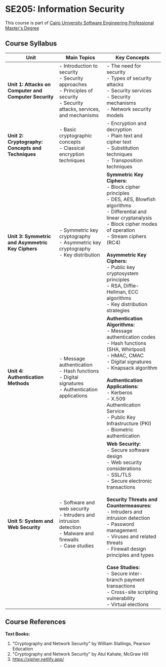 # SE205: Information Security

This course is part of [Cairo University Software Engineering Professional Master's Degree](https://github.com/astral-fate/Cairo-University-Software-Engineering-Professional-Master-s-Degree) 

## Course Syllabus

| Unit | Main Topics | Key Concepts |
|------|-------------|--------------|
| **Unit 1: Attacks on Computer and Computer Security** | - Introduction to security<br>- Security approaches<br>- Principles of security<br>- Security attacks, services, and mechanisms | - The need for security<br>- Types of security attacks<br>- Security services<br>- Security mechanisms<br>- Network security models |
| **Unit 2: Cryptography: Concepts and Techniques** | - Basic cryptographic concepts<br>- Classical encryption techniques | - Encryption and decryption<br>- Plain text and cipher text<br>- Substitution techniques<br>- Transposition techniques |
| **Unit 3: Symmetric and Asymmetric Key Ciphers** | - Symmetric key cryptography<br>- Asymmetric key cryptography<br>- Key distribution | **Symmetric Key Ciphers:**<br>- Block cipher principles<br>- DES, AES, Blowfish algorithms<br>- Differential and linear cryptanalysis<br>- Block cipher modes of operation<br>- Stream ciphers (RC4)<br><br>**Asymmetric Key Ciphers:**<br>- Public key cryptosystem principles<br>- RSA, Diffie-Hellman, ECC algorithms<br>- Key distribution strategies |
| **Unit 4: Authentication Methods** | - Message authentication<br>- Hash functions<br>- Digital signatures<br>- Authentication applications | **Authentication Algorithms:**<br>- Message authentication codes<br>- Hash functions (SHA, Whirlpool)<br>- HMAC, CMAC<br>- Digital signatures<br>- Knapsack algorithm<br><br>**Authentication Applications:**<br>- Kerberos<br>- X.509 Authentication Service<br>- Public Key Infrastructure (PKI)<br>- Biometric authentication |
| **Unit 5: System and Web Security** | - Software and web security<br>- Intruders and intrusion detection<br>- Malware and firewalls<br>- Case studies | **Web Security:**<br>- Secure software design<br>- Web security considerations<br>- SSL/TLS<br>- Secure electronic transactions<br><br>**Security Threats and Countermeasures:**<br>- Intruders and intrusion detection<br>- Password management<br>- Viruses and related threats<br>- Firewall design principles and types<br><br>**Case Studies:**<br>- Secure inter-branch payment transactions<br>- Cross-site scripting vulnerability<br>- Virtual elections |

## Course References

**Text Books:**
1. "Cryptography and Network Security" by William Stallings, Pearson Education
2. "Cryptography and Network Security" by Atul Kahate, McGraw Hill
3. https://xipher.netlify.app/